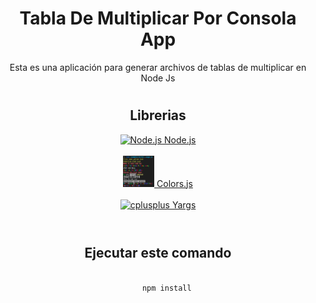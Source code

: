 <h1 align="center">Tabla De Multiplicar Por Consola App</h1>
<p align="center"> 
  Esta es una aplicación para generar archivos de tablas de multiplicar en Node Js
</p>
<h1> </h1>
<h2 align="center">Librerias</h2>
<p align="center"> 
  <a href="https://nodejs.org/es/" target="_blank" rel="noreferrer">
  <img src="https://nodejs.org/static/images/logo.svg" alt="Node.js" width="50" height="50"/>
  Node.js</a>
  <br>
  <br>
  <a href="https://www.npmjs.com/package/colors" target="_blank" rel="noreferrer"> 
  <img src="https://raw.githubusercontent.com/Marak/colors.js/master/screenshots/colors.png" alt="cplusplus" width="50" height="50"/> 
  Colors.js</a>
  <br>
  <br>
  <a href="https://www.npmjs.com/package/yargs" target="_blank" rel="noreferrer"> 
  <img src="https://raw.githubusercontent.com/yargs/yargs/main/yargs-logo.png" alt="cplusplus" width="50" height="50"/> 
  Yargs</a>
  <br>
  <br>
</p>
<h1> </h1>
<h2 align="center">Ejecutar este comando</h2>
<p align="center"> 
  <code>
    npm install
  </code>
</p>
